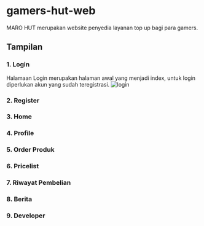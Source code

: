 # gamers-hut-web
MARO HUT merupakan website penyedia layanan top up bagi para gamers.

## Tampilan
### 1. Login
Halamaan Login merupakan halaman awal yang menjadi index, untuk login diperlukan akun yang sudah teregistrasi.
![login](https://user-images.githubusercontent.com/118908051/227709524-f0adea02-3a83-417f-b81e-7ccd4ae7c96d.png)

### 2. Register
### 3. Home
### 4. Profile
### 5. Order Produk
### 6. Pricelist
### 7. Riwayat Pembelian
### 8. Berita
### 9. Developer
